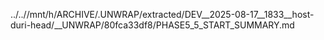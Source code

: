 ../..//mnt/h/ARCHIVE/.UNWRAP/extracted/DEV__2025-08-17__1833__host-duri-head/__UNWRAP/80fca33df8/PHASE5_5_START_SUMMARY.md